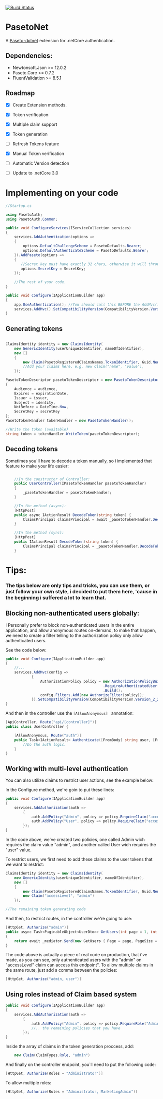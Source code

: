 ﻿
[![Build Status](https://travis-ci.org/M4urici0GM/PasetoNet.svg?branch=master)](https://travis-ci.org/M4urici0GM/PasetoNet)

# PasetoNet
A [Paseto-dotnet](https://github.com/idaviddesmet/paseto-dotnet) extension for .netCore authentication.

## Dependencies:
- Newtonsoft.Json >= 12.0.2
- Paseto.Core >= 0.7.2
- FluentValidation >= 8.5.1

## Roadmap
- [x] Create Extension methods.
- [x] Token verification
- [x] Multiple claim support
- [x] Token generation
- [ ] Refresh Tokens feature
- [x] Manual Token verification
- [ ] Automatic Version detection
- [ ] Update to .netCore 3.0


# Implementing on your code
```csharp
//Startup.cs

using PasetoAuth;
using PasetoAuth.Common;

public void ConfigureServices(IServiceCollection services)
{
    services.AddAuthentication(options =>
    {
        options.DefaultChallengeScheme = PasetoDefaults.Bearer;
        options.DefaultAuthenticateScheme = PasetoDefaults.Bearer;
    }).AddPaseto(options =>
    {
       //Secret key must have exactly 32 chars, otherwise it will throw an exception.
       options.SecretKey = SecretKey; 
    });
    
    //The rest of your code.
}

public void Configure(IApplicationBuilder app)
{
    app.UseAuthentication(); //You should call this BEFORE the AddMvc(); method.
    services.AddMvc().SetCompatibilityVersion(CompatibilityVersion.Version_2_2);
}
```

## Generating tokens
```csharp

ClaimsIdentity identity = new ClaimsIdentity(
    new GenericIdentity(userUniqueIdentifier, nameOfIdentifier),
    new []
    {
        new Claim(PasetoRegisteredClaimsNames.TokenIdentifier, Guid.NewGuid().ToString("N")),
        //Add your claims here. e.g. new Claim("name", "value"),
    });

PasetoTokenDescriptor pasetoTokenDescriptor = new PasetoTokenDescriptor()
{
    Audience = audience,
    Expires = expirationDate,
    Issuer = issuer,
    Subject = identity,
    NotBefore = DateTime.Now,
    SecretKey = secretKey
};
PasetoTokenHandler tokenHandler = new PasetoTokenHandler();

//Write the token (awaitable)
string token = tokenHandler.WriteToken(pasetoTokenDescriptor);
```

## Decoding tokens
Sometimes you'll have to decode a token manually, so i implemented that feature to make your life easier:

```csharp

    //In the constructor of Controller:
    public UserController(IPasetoTokenHandler pasetoTokenHandler)
    {
        _pasetoTokenHandler = pasetoTokenHandler;
    }

    //In the method (async): 
    [HttpPost]
    public async IActionResult DecodeToken(string token) {
        ClaimsPrincipal claimsPrincipal = await _pasetoTokenHandler.DecodeTokenAsync(token);
    }

    //In the method (sync): 
    [HttpPost]
    public IActionResult DecodeToken(string token) {
        ClaimsPrincipal claimsPrincipal = _pasetoTokenHandler.DecodeTokenAsync(token).Result;
    }
```


# Tips: 
### The tips below are only tips and tricks, you can use them, or just follow your own style, i decided to put them here, 'cause in the beginning i suffered a lot to learn that.

## Blocking non-authenticated users globally:
I Personally prefer to block non-authenticated users in the entire application,
and allow anonymous routes on-demand, to make that happen, we need to create a filter telling to the authorization policy only allow authenticated users.

See the code below:
```csharp
public void Configure(IApplicationBuilder app)
{
    //...
    services.AddMvc(config =>
            {
                AuthorizationPolicy policy = new AuthorizationPolicyBuilder()
                                             .RequireAuthenticatedUser()
                                             .Build();
                config.Filters.Add(new AuthorizeFilter(policy));
            }).SetCompatibilityVersion(CompatibilityVersion.Version_2_2);
}
```
And then in the controller use the ```[AllowAnonymous] ``` annotation:
```csharp
[ApiController, Route("api/[controller]")]
public class UserController {

    [AllowAnonymous, Route("auth")]
    public Task<IActionResult> Authenticate([FromBody] string user, [FromBody] string password) {
        //Do the auth logic.
    }
}
```

## Working with multi-level authentication
You can also utilize claims to restrict user actions, see the example below:

In the Configure method, we're goin to put these lines: 
```csharp
public void Configure(IApplicationBuilder app)
{
    services.AddAuthorization(auth =>
        {
            auth.AddPolicy("Admin", policy => policy.RequireClaim("accessLevel", "admin"));
            auth.AddPolicy("User", policy => policy.RequireClaim("accessLevel", "user"));
        });
}
```
In the code above, we've created two policies, one called Admin wich requires the claim value "admin", and another called User wich requires the "user" value.

To restrict users, we first need to add these claims to the user tokens that we want to restrict:
```csharp
ClaimsIdentity identity = new ClaimsIdentity(
    new GenericIdentity(userUniqueIdentifier, nameOfIdentifier),
    new []
    {
        new Claim(PasetoRegisteredClaimsNames.TokenIdentifier, Guid.NewGuid().ToString("N")),
        new Claim("accessLevel", "admin")
    });

//The remaining token generating code
```
And then, to restrict routes, in the controller we're going to use:
```csharp
[HttpGet, Authorize("admin")]
public async Task<PaginableObject<UserDto>> GetUsers(int page = 1, int pageSize = 10)
{
    return await _mediator.Send(new GetUsers { Page = page, PageSize = pageSize });
}
```
The code above is actually a piece of real code on production, that i've made, as you can see, only authenticated users with the "admin" on "accessLevel" claim can access this endpoint".
To allow multiple claims in the same route, just add a comma between the policies:
```csharp
[HttpGet, Authorize("admin, user")]
```

## Using roles instead of Claim based system

```csharp
public void Configure(IApplicationBuilder app)
{
    services.AddAuthorization(auth =>
        {
            auth.AddPolicy("Admin", policy => policy.RequireRole("Administrator");
            //.. the remaining policies that you have
        });
}
```
Inside the array of claims in the token generation proccess, add: 
```csharp
    new Claim(ClaimTypes.Role, "admin")
```
 And finally on the controller endpoint, you`ll need to put the following code: 
```csharp
[HttpGet, Authorize(Roles = "Administrator")]
```
To allow multiple roles:
```csharp
[HttpGet, Authorize(Roles = "Administrator, MarketingAdmin")]
```